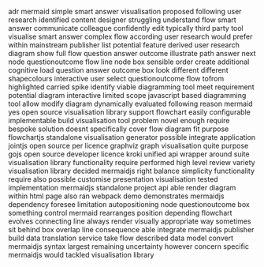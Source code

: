 adr mermaid simple smart answer visualisation proposed following user research identified content designer struggling understand flow smart answer communicate colleague confidently edit typically third party tool visualise smart answer complex flow according user research would prefer within mainstream publisher list potential feature derived user research diagram show full flow question answer outcome illustrate path answer next node questionoutcome flow line node box sensible order create additional cognitive load question answer outcome box look different different shapecolours interactive user select questionoutcome flow tofrom highlighted carried spike identify viable diagramming tool meet requirement potential diagram interactive limited scope javascript based diagramming tool allow modify diagram dynamically evaluated following reason mermaid yes open source visualisation library support flowchart easily configurable implementable build visualisation tool problem novel enough require bespoke solution doesnt specifically cover flow diagram fit purpose flowchartjs standalone visualisation generator possible integrate application jointjs open source per licence graphviz graph visualisation quite purpose gojs open source developer licence kroki unified api wrapper around suite visualisation library functionality require performed high level review variety visualisation library decided mermaidjs right balance simplicity functionality require also possible customise presentation visualisation tested implementation mermaidjs standalone project api able render diagram within html page also ran webpack demo demonstrates mermaidjs dependency foresee limitation autopositioning node questionoutcome box something control mermaid rearranges position depending flowchart evolves connecting line always render visually appropriate way sometimes sit behind box overlap line consequence able integrate mermaidjs publisher build data translation service take flow described data model convert mermaidjs syntax largest remaining uncertainty however concern specific mermaidjs would tackled visualisation library
